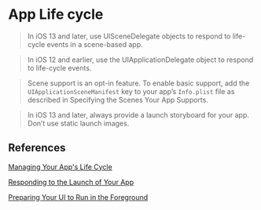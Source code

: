 # App Life cycle

> In iOS 13 and later, use UISceneDelegate objects to respond to  life-cycle events in a scene-based app.

> In iOS 12 and earlier, use the UIApplicationDelegate object to respond to life-cycle events.

> Scene support is an opt-in feature. To enable basic support, add the `UIApplicationSceneManifest` key to your app’s `Info.plist` file as described in Specifying the Scenes Your App Supports.

> In iOS 13 and later, always provide a launch storyboard for your app. Don’t use static launch images.


## References

[Managing Your App's Life Cycle](https://developer.apple.com/documentation/uikit/app_and_scenes/managing_your_app_s_life_cycle)

[Responding to the Launch of Your App](https://developer.apple.com/documentation/uikit/app_and_environment/responding_to_the_launch_of_your_app)

[Preparing Your UI to Run in the Foreground](https://developer.apple.com/documentation/uikit/app_and_scenes/preparing_your_ui_to_run_in_the_foreground)
